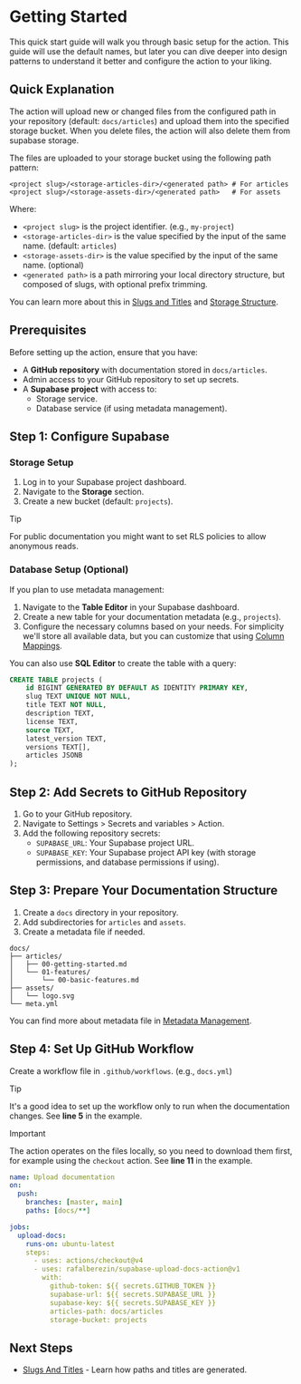 # Getting Started

This quick start guide will walk you through basic setup for the action. This
guide will use the default names, but later you can dive deeper into design
patterns to understand it better and configure the action to your liking.

## Quick Explanation

The action will upload new or changed files from the configured path in your
repository (default: `docs/articles`) and upload them into the specified storage
bucket. When you delete files, the action will also delete them from supabase
storage.

The files are uploaded to your storage bucket using the following path pattern:

```path
<project slug>/<storage-articles-dir>/<generated path> # For articles
<project slug>/<storage-assets-dir>/<generated path>   # For assets
```

Where:

- `<project slug>` is the project identifier. (e.g., `my-project`)
- `<storage-articles-dir>` is the value specified by the input of the same name.
  (default: `articles`)
- `<storage-assets-dir>` is the value specified by the input of the same name.
  (optional)
- `<generated path>` is a path mirroring your local directory structure, but
  composed of slugs, with optional prefix trimming.

You can learn more about this in
[Slugs and Titles](./02-core-concepts/00-slugs-and-titles.md) and
[Storage Structure](./02-core-concepts/01-storage-structure.md).

## Prerequisites

Before setting up the action, ensure that you have:

- A **GitHub repository** with documentation stored in `docs/articles`.
- Admin access to your GitHub repository to set up secrets.
- A **Supabase project** with access to:
  - Storage service.
  - Database service (if using metadata management).

## Step 1: Configure Supabase

### Storage Setup

1. Log in to your Supabase project dashboard.
2. Navigate to the **Storage** section.
3. Create a new bucket (default: `projects`).

> [!TIP]
>
> For public documentation you might want to set RLS policies to allow anonymous
> reads.

### Database Setup (Optional)

If you plan to use metadata management:

1. Navigate to the **Table Editor** in your Supabase dashboard.
2. Create a new table for your documentation metadata (e.g., `projects`).
3. Configure the necessary columns based on your needs. For simplicity we'll
   store all available data, but you can customize that using
   [Column Mappings](./03-configuration.md#column-mappings).

You can also use **SQL Editor** to create the table with a query:

```sql title=Example table
CREATE TABLE projects (
	id BIGINT GENERATED BY DEFAULT AS IDENTITY PRIMARY KEY,
	slug TEXT UNIQUE NOT NULL,
	title TEXT NOT NULL,
	description TEXT,
	license TEXT,
	source TEXT,
	latest_version TEXT,
	versions TEXT[],
	articles JSONB
);
```

## Step 2: Add Secrets to GitHub Repository

1. Go to your GitHub repository.
2. Navigate to Settings > Secrets and variables > Action.
3. Add the following repository secrets:
   - `SUPABASE_URL`: Your Supabase project URL.
   - `SUPABASE_KEY`: Your Supabase project API key (with storage permissions,
     and database permissions if using).

## Step 3: Prepare Your Documentation Structure

1. Create a `docs` directory in your repository.
2. Add subdirectories for `articles` and `assets`.
3. Create a metadata file if needed.

```tree title=Example structure
docs/
├── articles/
│   ├── 00-getting-started.md
│   └── 01-features/
│       └── 00-basic-features.md
├── assets/
│   └── logo.svg
└── meta.yml
```

You can find more about metadata file in
[Metadata Management](./02-core-concepts/02-metadata-management.md#metadata-file).

## Step 4: Set Up GitHub Workflow

Create a workflow file in `.github/workflows`. (e.g., `docs.yml`)

> [!TIP]
>
> It's a good idea to set up the workflow only to run when the documentation
> changes. See **line 5** in the example.

> [!IMPORTANT]
>
> The action operates on the files locally, so you need to download them first,
> for example using the `checkout` action. See **line 11** in the example.

```yaml lines|title=Example minimal setup|highlight=5,11
name: Upload documentation
on:
  push:
    branches: [master, main]
    paths: [docs/**]

jobs:
  upload-docs:
    runs-on: ubuntu-latest
    steps:
      - uses: actions/checkout@v4
      - uses: rafalberezin/supabase-upload-docs-action@v1
        with:
          github-token: ${{ secrets.GITHUB_TOKEN }}
          supabase-url: ${{ secrets.SUPABASE_URL }}
          supabase-key: ${{ secrets.SUPABASE_KEY }}
          articles-path: docs/articles
          storage-bucket: projects
```

## Next Steps

- [Slugs And Titles](./02-core-concepts/00-slugs-and-titles.md) - Learn how
  paths and titles are generated.
